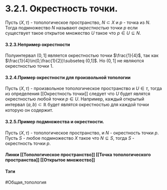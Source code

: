 # 3.2.1. Окрестность точки.
Пусть $(X,\tau)$ - топологическое пространство, $N\subset X$ и $p$ - точка из $N$. Тогда подмножество $N$ называют *окрестностью* точки $p$ если существует такое открытое множество $U$ такое что $p\in U\subseteq N$.

#### 3.2.3.Непример окрестности
Полуинтервал $(0,1]$ является окрестностью точки $\frac{1}{4}$, так как $\frac{1}{4}\in(0,\frac{1}{2})\subseteq (0,1]$. Но $(0,1]$ не являются окрестностью точки $1$.

#### 3.2.4.Пример окрестности для произвольной топологии
Пусть $(X,\tau)$ - произвольное топологическое пространство и $U\in\tau$, тогда из определения [[Окрестность точки]] следует что $U$ будет являтся окрестностью любой точки $p\in U$. Например, каждый открытый интервал $(a,b)\subset\mathbb{R}$ будет являтся окрестностью для каждой точки которую он содержит.

#### 3.2.5.Пример подмножества и окрестности.
Пусть $(X,\tau)$ - топологическое пространство, и $N$ - окрестность точки $p$. Пусть $S$ - любое подмножество $X$ такое что $N\subseteq S$, тогда $S$ - окрестность точки $p$.

#### Линки [[Топологическое пространство]] [[Точка топологического пространства]] [[Открытое множество]]
#### Тэги 
 #Общая_топология